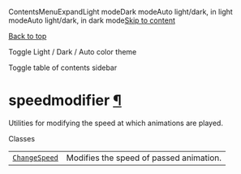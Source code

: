 ContentsMenuExpandLight modeDark modeAuto light/dark, in light modeAuto light/dark, in dark mode[Skip to content](https://docs.manim.community/en/stable/reference/manim.animation.speedmodifier.html#furo-main-content)

[Back to top](https://docs.manim.community/en/stable/reference/manim.animation.speedmodifier.html#)

Toggle Light / Dark / Auto color theme

Toggle table of contents sidebar

# speedmodifier [¶](https://docs.manim.community/en/stable/reference/manim.animation.speedmodifier.html\#module-manim.animation.speedmodifier "Link to this heading")

Utilities for modifying the speed at which animations are played.

Classes

|     |     |
| --- | --- |
| [`ChangeSpeed`](https://docs.manim.community/en/stable/reference/manim.animation.speedmodifier.ChangeSpeed.html#manim.animation.speedmodifier.ChangeSpeed "manim.animation.speedmodifier.ChangeSpeed") | Modifies the speed of passed animation. |